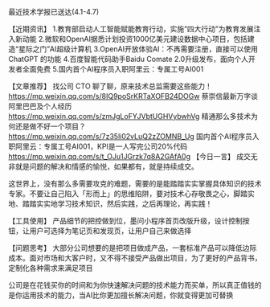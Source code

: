 最近技术学报已送达(4.1-4.7)

【近期资讯】
1.教育部启动人工智能赋能教育行动，实施“四大行动”为教育发展注入新动能
2.微软和OpenAI据悉计划投资1000亿美元建设数据中心项目，包括建造“星际之门”AI超级计算机
3.OpenAI开放体验AI：不再需要注册，直接可以使用 ChatGPT 的功能
4.百度智能代码助手Baidu Comate 2.0升级发布，面向个人开发者全面免费
5.国内首个AI程序员入职阿里云：专属工号AI001

【文章推荐】
找公司 CTO 聊了聊，原来技术总监需要这些能力！
https://mp.weixin.qq.com/s/8IQ9poSrKRTaXOFB24DOGw
蔡崇信最新万字谈阿里巴巴及个人经历
https://mp.weixin.qq.com/s/zmJgLoFYJVbtUGHVybwhVg
精通那么多技术为何还是做不好一个项目？
https://mp.weixin.qq.com/s/7z35li02vLuQ2zZOMNB_Ug
国内首个AI程序员入职阿里云：专属工号AI001，KPI是一人写完公司20%代码
https://mp.weixin.qq.com/s/t_OJu1JGrzk7q8A2GAfA0g
【今日一言】
成交无非就是问题的解决和情感的愉悦，如果都有，就是持续成交。

这世界上，没有那么多需要攻克的难题，需要的是能踏踏实实掌握具体知识的技术专家。不要让自己陷入「形而上」的思维陷阱，要对技术心存敬畏之心，脚踏实地、踏踏实实地学习技术知识，然后实践，之后再理论，再实践！

【工具使用】
产品细节的把控做到位，墨问小程序首页改版升级，设计控制按钮，让用户可选择为笔记页和发现页，让用户自己来做选择

【问题思考】
大部分公司想要的是把项目做成产品，一套标准产品可以降低边际成本。面对市场和大客户时，又不得不接受产品做出项目，为了更好的产品背书，定制化各种需求来满足项目

公司是在花钱买你的时间和为你快速解决问题的技术能力而买单，所以真正值钱的是你运用技术的能力，当AI比你更加擅长解决问题，你就变得更加可替换